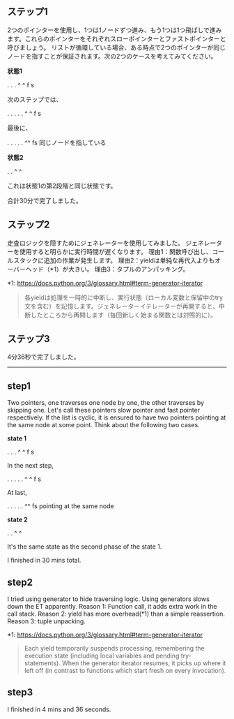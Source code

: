 ## ステップ1

2つのポインターを使用し、1つは1ノードずつ進み、もう1つは1つ飛ばしで進みます。これらのポインターをそれぞれスローポインターとファストポインターと呼びましょう。
リストが循環している場合、ある時点で2つのポインターが同じノードを指すことが保証されます。次の2つのケースを考えてみてください。

**状態1**

. . .
^   ^
f   s

次のステップでは、

. . . . .
    ^ ^
    f s

最後に、

. . . . .
        ^^
        fs 同じノードを指している

**状態2**

. .
^ ^

これは状態1の第2段階と同じ状態です。

合計30分で完了しました。

## ステップ2

走査ロジックを隠すためにジェネレーターを使用してみました。
ジェネレーターを使用すると明らかに実行時間が遅くなります。
理由1：関数呼び出し、コールスタックに追加の作業が発生します。
理由2：yieldは単純な再代入よりもオーバーヘッド（*1）が大きい。
理由3：タプルのアンパッキング。

*1: https://docs.python.org/3/glossary.html#term-generator-iterator
> 各yieldは処理を一時的に中断し、実行状態（ローカル変数と保留中のtry文を含む）を記憶します。ジェネレーターイテレーターが再開すると、中断したところから再開します（毎回新しく始まる関数とは対照的に）。

## ステップ3

4分36秒で完了しました。

---

## step1

Two pointers, one traverses one node by one, the other traverses by skipping one. Let's call these pointers slow pointer and fast pointer respectively.
If the list is cyclic, it is ensured to have two pointers pointing at the same node at some point. Think about the following two cases.

**state 1**

. . .
^   ^
f   s

In the next step,

. . . . .
    ^ ^
    f s

At last,

. . . . .
        ^^
        fs pointing at the same node

**state 2**

. .
^ ^

It's the same state as the second phase of the state 1.

I finished in 30 mins total.

## step2

I tried using generator to hide traversing logic.
Using generators slows down the ET apparently.
Reason 1: Function call, it adds extra work in the call stack.
Reason 2: yield has more overhead(*1) than a simple reassertion.
Reason 3: tuple unpacking.

*1: https://docs.python.org/3/glossary.html#term-generator-iterator
> Each yield temporarily suspends processing, remembering the execution state (including local variables and pending try-statements). When the generator iterator resumes, it picks up where it left off (in contrast to functions which start fresh on every invocation).

## step3

I finished in 4 mins and 36 seconds.

